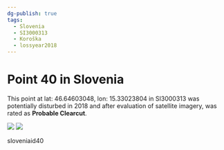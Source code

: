 ```yaml
---
dg-publish: true
tags:
  - Slovenia
  - SI3000313
  - Koroška
  - lossyear2018
---
```


# Point 40 in Slovenia

This point at lat: 46.64603048, lon: 15.33023804 in SI3000313 was potentially disturbed in 2018 and after evaluation of satellite imagery, was rated as **Probable Clearcut**.

<div class='juxtapose' data-showcredits='false'>
<img src='https://baserow-backend-production20240528124524339000000001.s3.amazonaws.com/user_files/CfPq1qlSONTRs3w07JjX5c8CAZ8SsfHF_edd30d0d2aa134603ba774c3cb0e1eb640b5a5118d04a6a7341df891ff742193.png' data-label='October 2017' />
<img src='https://baserow-backend-production20240528124524339000000001.s3.amazonaws.com/user_files/kQVxK7E245BcQh15w0im8Oj1IVcI5eeq_0d555d5aa244137b79267b6baf9c505b611120c4490f3898ef9617b4854afa8f.png' data-label='July 2019' />
</div>

sloveniaid40